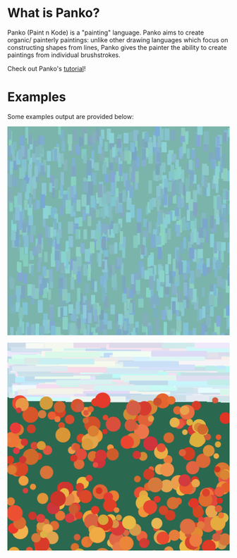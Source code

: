 # What is Panko? 

Panko (Paint n Kode) is a "painting" language. Panko aims to create organic/ painterly paintings: unlike other drawing languages which focus on constructing shapes from lines, Panko gives the painter the ability to create paintings from individual brushstrokes. 

Check out Panko's [tutorial](https://github.com/trangqngo/Panko/blob/main/Panko%20tutorial.pdf)!

# Examples 

Some examples output are provided below: 

![HelloPanko](https://github.com/trangqngo/Panko/blob/main/example-pic/Hello-Panko.png)

![FlowerField](https://github.com/trangqngo/Panko/blob/main/example-pic/Flower-Field.png)




